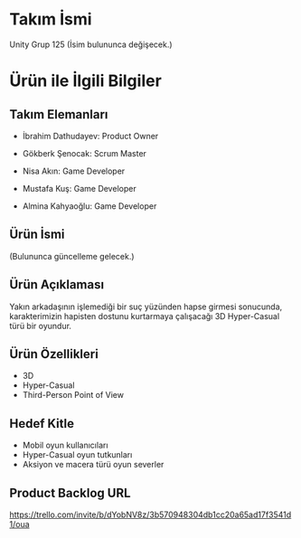 # Takım İsmi
Unity Grup 125 (İsim bulununca değişecek.)

# Ürün ile İlgili Bilgiler

## Takım Elemanları
* İbrahim Dathudayev: Product Owner

* Gökberk Şenocak: Scrum Master

* Nisa Akın: Game Developer

* Mustafa Kuş: Game Developer

* Almina Kahyaoğlu: Game Developer

## Ürün İsmi
(Bulununca güncelleme gelecek.)
## Ürün Açıklaması
Yakın arkadaşının işlemediği bir suç yüzünden hapse girmesi sonucunda, karakterimizin hapisten dostunu kurtarmaya çalışacağı 3D Hyper-Casual türü bir oyundur.
## Ürün Özellikleri
* 3D
* Hyper-Casual
* Third-Person Point of View
## Hedef Kitle
* Mobil oyun kullanıcıları
* Hyper-Casual oyun tutkunları
* Aksiyon ve macera türü oyun severler
## Product Backlog URL
https://trello.com/invite/b/dYobNV8z/3b570948304db1cc20a65ad17f3541d1/oua
